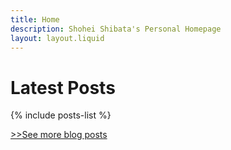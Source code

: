 ```yaml
---
title: Home
description: Shohei Shibata's Personal Homepage
layout: layout.liquid
---
```


# Latest Posts

{% include posts-list %}

<div class="links-container">
  <a href="/blog">>>See more blog posts</a>
</div>
